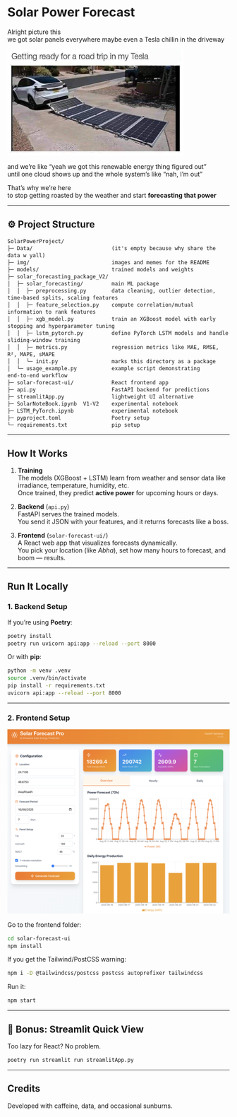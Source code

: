 # Solar Power Forecast  

Alright picture this  
we got solar panels everywhere maybe even a Tesla chillin in the driveway  

<p >
  <img src="img/1.jpg" alt="solar tesla" width="400"/>
</p>

and we’re like “yeah we got this renewable energy thing figured out”  
until one cloud shows up and the whole system’s like “nah, I’m out”  

That’s why we’re here  
to stop getting roasted by the weather and start **forecasting that power**  


---

## ⚙️ Project Structure  

```
SolarPowerProject/
├─ Data/                         (it's empty because why share the data w yall)
├─ img/                          images and memes for the README
├─ models/                       trained models and weights
├─ solar_forecasting_package_V2/     
│  ├─ solar_forecasting/         main ML package
│  │  ├─ preprocessing.py        data cleaning, outlier detection, time‑based splits, scaling features
│  │  ├─ feature_selection.py    compute correlation/mutual information to rank features
│  │  ├─ xgb_model.py            train an XGBoost model with early stopping and hyperparameter tuning
│  │  ├─ lstm_pytorch.py         define PyTorch LSTM models and handle sliding‑window training
│  │  ├─ metrics.py              regression metrics like MAE, RMSE, R², MAPE, sMAPE
│  │  └─ init.py                 marks this directory as a package
│  └─ usage_example.py           example script demonstrating end‑to‑end workflow
├─ solar-forecast-ui/            React frontend app
├─ api.py                        FastAPI backend for predictions
├─ streamlitApp.py               lightweight UI alternative
├─ SolarNoteBook.ipynb  V1-V2    experimental notebook
├─ LSTM_PyTorch.ipynb            experimental notebook
├─ pyproject.toml                Poetry setup
└─ requirements.txt              pip setup
```

---

## How It Works  

1. **Training**  
   The models (XGBoost + LSTM) learn from weather and sensor data like irradiance, temperature, humidity, etc.  
   Once trained, they predict **active power** for upcoming hours or days.

2. **Backend** (`api.py`)  
   FastAPI serves the trained models.  
   You send it JSON with your features, and it returns forecasts like a boss.

3. **Frontend** (`solar-forecast-ui/`)  
   A React web app that visualizes forecasts dynamically.  
   You pick your location (like *Abha*), set how many hours to forecast, and boom — results.

---

## Run It Locally  

### 1. Backend Setup  

If you’re using **Poetry**:  

```bash
poetry install
poetry run uvicorn api:app --reload --port 8000
```

Or with **pip**:  

```bash
python -m venv .venv
source .venv/bin/activate
pip install -r requirements.txt
uvicorn api:app --reload --port 8000
```



---

### 2. Frontend Setup  

<p align="center">
  <img src="img/3.png" alt="forecasting site" width="880"/>
</p>


Go to the frontend folder:  

```bash
cd solar-forecast-ui
npm install
```

If you get the Tailwind/PostCSS warning:  

```bash
npm i -D @tailwindcss/postcss postcss autoprefixer tailwindcss
```


Run it:  

```bash
npm start
```


---

## 🧃 Bonus: Streamlit Quick View  

Too lazy for React? No problem.  

```bash
poetry run streamlit run streamlitApp.py
```

---

## Credits  

Developed with caffeine, data, and occasional sunburns.  

